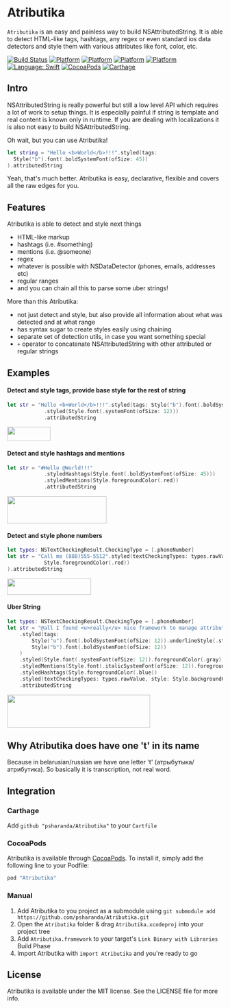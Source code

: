 # Atributika
`Atributika` is an easy and painless way to build NSAttributedString. It is able to detect HTML-like tags, hashtags, any regex or even standard ios data detectors and style them with various attributes like font, color, etc. 

[![Build Status](https://travis-ci.org/oarrabi/SwiftRichString.svg?branch=master)](https://travis-ci.org/psharanda/Atributika)
[![Platform](https://img.shields.io/badge/platform-ios-lightgrey.svg)](https://travis-ci.org/psharanda/Atributika)
[![Platform](https://img.shields.io/badge/platform-tvos-lightgrey.svg)](https://travis-ci.org/psharanda/Atributika)
[![Platform](https://img.shields.io/badge/platform-watchos-lightgrey.svg)](https://travis-ci.org/psharanda/Atributika)
[![Platform](https://img.shields.io/badge/platform-macos-lightgrey.svg)](https://travis-ci.org/psharanda/Atributika)
[![Language: Swift](https://img.shields.io/badge/language-swift-orange.svg)](https://travis-ci.org/psharanda/Atributika)
[![CocoaPods](https://img.shields.io/cocoapods/v/SwiftRichString.svg)](https://cocoapods.org/pods/Atributika)
[![Carthage](https://img.shields.io/badge/Carthage-compatible-4BC51D.svg?style=flat)](https://github.com/Carthage/Carthage)

## Intro
NSAttributedString is really powerful but still a low level API which requires a lot of work to setup things. It is especially painful if string is template and real content is known only in runtime. If you are dealing with localizations it is also not easy to build NSAttributedString. 

Oh wait, but you can use Atributika!

```swift
let string = "Hello <b>World</b>!!!".styled(tags:
  Style("b").font(.boldSystemFont(ofSize: 45))
).attributedString
```

Yeah, that's much better. Atributika is easy, declarative, flexible and covers all the raw edges for you.

## Features
Atributika is able to detect and style next things
+ HTML-like markup
+ hashtags (i.e. #something)
+ mentions (i.e. @someone)
+ regex
+ whatever is possible with NSDataDetector (phones, emails, addresses etc)
+ regular ranges
+ and you can chain all this to parse some uber strings!

More than this Atributika:
+ not just detect and style, but also provide all information about what was detected and at what range
+ has syntax sugar to create styles easily using chaining
+ separate set of detection utils, in case you want something special
+ `+` operator to concatenate NSAttributedString with other attributed or regular strings

## Examples

#### Detect and style tags, provide base style for the rest of string

```swift
let str = "Hello <b>World</b>!!!".styled(tags: Style("b").font(.boldSystemFont(ofSize: 15)))
            .styled(Style.font(.systemFont(ofSize: 12)))
            .attributedString
```

<img src="https://raw.githubusercontent.com/psharanda/Atributika/master/README/test1.png" alt="" data-canonical-src="https://gyazo.com/eb5c5741b6a9a16c692170a41a49c858.png" width="101" height="33" />

#### Detect and style hashtags and mentions

```swift
let str = "#Hello @World!!!"
            .styledHashtags(Style.font(.boldSystemFont(ofSize: 45)))
            .styledMentions(Style.foregroundColor(.red))
            .attributedString
```

<img src="https://raw.githubusercontent.com/psharanda/Atributika/master/README/test2.png" alt="" data-canonical-src="https://gyazo.com/eb5c5741b6a9a16c692170a41a49c858.png" width="232" height="63" />

#### Detect and style phone numbers

```swift
let types: NSTextCheckingResult.CheckingType = [.phoneNumber]
let str = "Call me (888)555-5512".styled(textCheckingTypes: types.rawValue, style:
            Style.foregroundColor(.red))
).attributedString
```

<img src="https://raw.githubusercontent.com/psharanda/Atributika/master/README/test3.png" alt="" data-canonical-src="https://gyazo.com/eb5c5741b6a9a16c692170a41a49c858.png" width="196" height="38" />

#### Uber String

```swift
let types: NSTextCheckingResult.CheckingType = [.phoneNumber]
let str = "@all I found <u>really</u> nice framework to manage attributed strings. It is called <b>Atributika</b>. Call me if you want to ask any details (123)456-7890 #swift #nsattributedstring"
    .styled(tags:
        Style("u").font(.boldSystemFont(ofSize: 12)).underlineStyle(.styleSingle),
        Style("b").font(.boldSystemFont(ofSize: 12))
    )
    .styled(Style.font(.systemFont(ofSize: 12)).foregroundColor(.gray))
    .styledMentions(Style.font(.italicSystemFont(ofSize: 12)).foregroundColor(.black))
    .styledHashtags(Style.foregroundColor(.blue))
    .styled(textCheckingTypes: types.rawValue, style: Style.backgroundColor(.yellow))
    .attributedString
```    

<img src="https://raw.githubusercontent.com/psharanda/Atributika/master/README/test4.png" alt="" data-canonical-src="https://gyazo.com/eb5c5741b6a9a16c692170a41a49c858.png" width="334" height="77" />

## Why Atributika does have one 't' in its name
Because in belarusian/russian we have one letter 't' (атрыбутыка/атрибутика). So basically it is transcription, not real word.

## Integration

### Carthage

Add `github "psharanda/Atributika"` to your `Cartfile`

### CocoaPods
Atributika is available through [CocoaPods](http://cocoapods.org). To install
it, simply add the following line to your Podfile:

```ruby
pod "Atributika"
```

### Manual
1. Add Atributika to you project as a submodule using `git submodule add https://github.com/psharanda/Atributika.git`
2. Open the `Atributika` folder & drag `Atributika.xcodeproj` into your project tree
3. Add `Atributika.framework` to your target's `Link Binary with Libraries` Build Phase
4. Import Atributika with `import Atributika` and you're ready to go

## License

Atributika is available under the MIT license. See the LICENSE file for more info.
